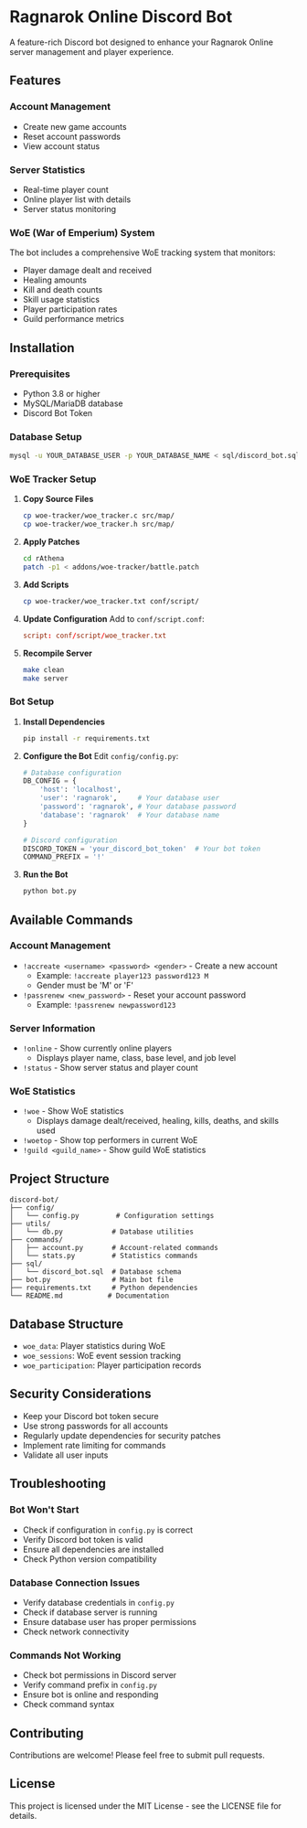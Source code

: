 # Ragnarok Online Discord Bot

A feature-rich Discord bot designed to enhance your Ragnarok Online server management and player experience.

## Features

### Account Management
- Create new game accounts
- Reset account passwords
- View account status

### Server Statistics
- Real-time player count
- Online player list with details
- Server status monitoring

### WoE (War of Emperium) System
The bot includes a comprehensive WoE tracking system that monitors:
- Player damage dealt and received
- Healing amounts
- Kill and death counts
- Skill usage statistics
- Player participation rates
- Guild performance metrics

## Installation

### Prerequisites
- Python 3.8 or higher
- MySQL/MariaDB database
- Discord Bot Token

### Database Setup
```bash
mysql -u YOUR_DATABASE_USER -p YOUR_DATABASE_NAME < sql/discord_bot.sql
```

### WoE Tracker Setup
1. **Copy Source Files**
   ```bash
   cp woe-tracker/woe_tracker.c src/map/
   cp woe-tracker/woe_tracker.h src/map/
   ```

2. **Apply Patches**
   ```bash
   cd rAthena
   patch -p1 < addons/woe-tracker/battle.patch
   ```

3. **Add Scripts**
   ```bash
   cp woe-tracker/woe_tracker.txt conf/script/
   ```

4. **Update Configuration**
   Add to `conf/script.conf`:
   ```conf
   script: conf/script/woe_tracker.txt
   ```

5. **Recompile Server**
   ```bash
   make clean
   make server
   ```

### Bot Setup

1. **Install Dependencies**
   ```bash
   pip install -r requirements.txt
   ```

2. **Configure the Bot**
   Edit `config/config.py`:
   ```python
   # Database configuration
   DB_CONFIG = {
       'host': 'localhost',
       'user': 'ragnarok',     # Your database user
       'password': 'ragnarok', # Your database password
       'database': 'ragnarok'  # Your database name
   }

   # Discord configuration
   DISCORD_TOKEN = 'your_discord_bot_token'  # Your bot token
   COMMAND_PREFIX = '!'
   ```

3. **Run the Bot**
   ```bash
   python bot.py
   ```

## Available Commands

### Account Management
- `!accreate <username> <password> <gender>` - Create a new account
  - Example: `!accreate player123 password123 M`
  - Gender must be 'M' or 'F'
- `!passrenew <new_password>` - Reset your account password
  - Example: `!passrenew newpassword123`

### Server Information
- `!online` - Show currently online players
  - Displays player name, class, base level, and job level
- `!status` - Show server status and player count

### WoE Statistics
- `!woe` - Show WoE statistics
  - Displays damage dealt/received, healing, kills, deaths, and skills used
- `!woetop` - Show top performers in current WoE
- `!guild <guild_name>` - Show guild WoE statistics

## Project Structure
```
discord-bot/
├── config/
│   └── config.py         # Configuration settings
├── utils/
│   └── db.py            # Database utilities
├── commands/
│   ├── account.py       # Account-related commands
│   └── stats.py         # Statistics commands
├── sql/
│   └── discord_bot.sql  # Database schema
├── bot.py               # Main bot file
├── requirements.txt     # Python dependencies
└── README.md           # Documentation
```

## Database Structure
- `woe_data`: Player statistics during WoE
- `woe_sessions`: WoE event session tracking
- `woe_participation`: Player participation records

## Security Considerations
- Keep your Discord bot token secure
- Use strong passwords for all accounts
- Regularly update dependencies for security patches
- Implement rate limiting for commands
- Validate all user inputs

## Troubleshooting

### Bot Won't Start
- Check if configuration in `config.py` is correct
- Verify Discord bot token is valid
- Ensure all dependencies are installed
- Check Python version compatibility

### Database Connection Issues
- Verify database credentials in `config.py`
- Check if database server is running
- Ensure database user has proper permissions
- Check network connectivity

### Commands Not Working
- Check bot permissions in Discord server
- Verify command prefix in `config.py`
- Ensure bot is online and responding
- Check command syntax

## Contributing
Contributions are welcome! Please feel free to submit pull requests.

## License
This project is licensed under the MIT License - see the LICENSE file for details.
